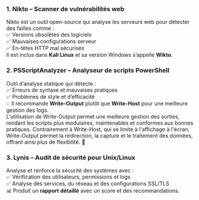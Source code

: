 ### 1. **Nikto** – Scanner de vulnérabilités web  
Nikto est un outil open-source qui analyse les serveurs web pour détecter des failles comme :  
✅ Versions obsolètes des logiciels  
✅ Mauvaises configurations serveur  
✅ En-têtes HTTP mal sécurisés  
Il est inclus dans **Kali Linux** et sa version Windows s’appelle **Wikto**.  

### 2. **PSScriptAnalyzer** – Analyseur de scripts PowerShell  
Outil d’analyse statique qui détecte :  
✅ Erreurs de syntaxe et mauvaises pratiques  
✅ Problèmes de style et d’efficacité  
💡 Il recommande **Write-Output** plutôt que **Write-Host** pour une meilleure gestion des logs.  
L'utilisation de Write-Output permet une meilleure gestion des sorties, rendant les scripts plus modulaires, maintenables et conformes aux bonnes pratiques. Contrairement à Write-Host, qui se limite à l'affichage à l'écran, Write-Output permet la redirection, la capture et le traitement des données, offrant ainsi plus de flexibilité. 🚀

### 3. **Lynis** – Audit de sécurité pour Unix/Linux  
Analyse et renforce la sécurité des systèmes avec :  
✅ Vérification des utilisateurs, permissions et logs  
✅ Analyse des services, du réseau et des configurations SSL/TLS  
📊 Produit un **rapport détaillé** avec un score et des recommandations.
